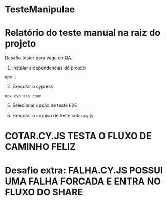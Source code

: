 # TesteManipulae
# Relatório do teste manual na raiz do projeto

Desafio tester para vaga de QA.

1. instalar a dependencias do projeto
```
npm i
```

2. Executar o cypress
 
```
npx cypress open
```


5. Selecionar opção de teste E2E

6. Executar o arquivo de teste cotar.cy.js 

# COTAR.CY.JS TESTA O FLUXO DE CAMINHO FELIZ
# Desafio extra: FALHA.CY.JS POSSUI UMA FALHA FORCADA E ENTRA NO FLUXO DO SHARE 

